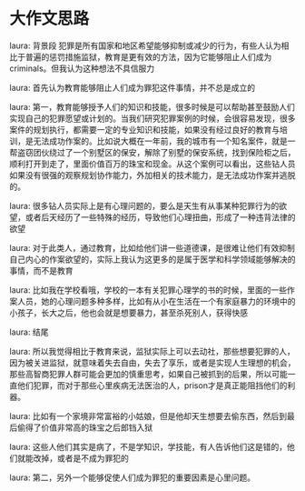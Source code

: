 # 大作文思路

laura:
背景段
犯罪是所有国家和地区希望能够抑制或减少的行为，有些人认为相比于普遍的惩罚措施监狱，教育是更有效的方法，因为它能够阻止人们成为criminals。但我认为这种想法不具信服力

laura:
首先认为教育能够阻止人们成为罪犯这件事情，并不总是成立的

laura:
第一，教育能够授予人们的知识和技能，很多时候是可以帮助甚至鼓励人们实现自己的犯罪愿望或计划的。当我们研究犯罪案例的时候，会很容易发现，很多案件的规划执行，都需要一定的专业知识和技能，如果没有经过良好的教育与培训，是无法成功作案的。比如说大概在一年前，我的城市有一个知名案件，就是一帮盗窃团伙绕过了一个别墅区的保安，解除了别墅的保安系统，找到保险柜之后，顺利打开到走了，里面价值百万的珠宝和现金。从这个案例可以看出，这些钻人员如果没有很强的观察规划协作能力，外加相关的技术能力，是无法成功作案并逃脱的。

laura:
很多钻人员实际上是有心理问题的，要么是天生有从事某种犯罪行为的欲望，或者后天经历了一些特殊的经历，导致他们心理扭曲，形成了一种违背法律的欲望

laura:
对于此类人，通过教育，比如给他们讲一些道德课，是很难让他们有效抑制自己内心的作案欲望的，实际上我认为这更多的是属于医学和科学领域能够解决的事情，而不是教育

laura:
比如我在学校看哦，学校的一本有关犯罪心理学的书的时候，里面的一些作案人员，她的心理问题多种多样，比如有从小在生活在一个有家庭暴力的环境中的小孩子，长大之后，他也会就是想要暴力，甚至杀死别人，获得快感

laura:
结尾

laura:
所以我觉得相比于教育来说，监狱实际上可以去动社，那些想要犯罪的人，因为被关进监狱，就意味着失去自由，失去了享乐，或者是实现人生理想的机会，那些高智商犯罪人群可能会更加的慎重思考，如果自己被抓到的后果，所以可能一直他们犯罪，而对于那些心里疾病无法医治的人，prison才是真正能阻挡他们的利器。

laura:
比如有一个家境非常富裕的小姑娘，但是他却天生想要去偷东西，然后到最后偷得了价值非常高的珠宝之后郎铛入狱

laura:
这些人他们其实是病了，不是学知识，学技能，有人告诉他们这是错的，他们就能改掉，或者是不成为罪犯的

laura:
第二，另外一个能够促使人们成为罪犯的重要因素是心里问题。